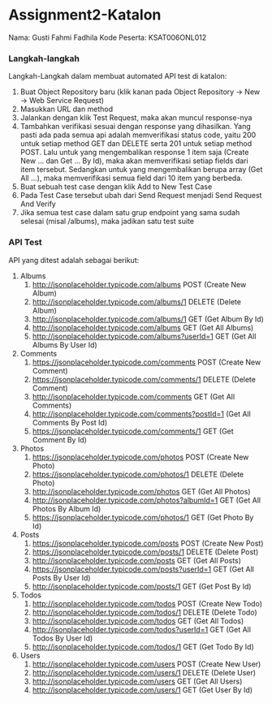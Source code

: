 # Assignment2-Katalon

Nama: Gusti Fahmi Fadhila
Kode Peserta: KSAT006ONL012

### Langkah-langkah
Langkah-Langkah dalam membuat automated API test di katalon:
1. Buat Object Repository baru (klik kanan pada Object Repository -> New -> Web Service Request)
2. Masukkan URL dan method
3. Jalankan dengan klik Test Request, maka akan muncul response-nya
4. Tambahkan verifikasi sesuai dengan response yang dihasilkan. Yang pasti ada pada semua api adalah memverifikasi status code, yaitu 200 untuk setiap method GET dan DELETE serta 201 untuk setiap method POST. Lalu untuk yang mengembalikan response 1 item saja (Create New ... dan Get ... By Id), maka akan memverifikasi setiap fields dari item tersebut. Sedangkan untuk yang mengembalikan berupa array (Get All ...), maka memverifikasi semua field dari 10 item yang berbeda.
5. Buat sebuah test case dengan klik Add to New Test Case
6. Pada Test Case tersebut ubah dari Send Request menjadi Send Request And Verify
7. Jika semua test case dalam satu grup endpoint yang sama sudah selesai (misal /albums), maka jadikan satu test suite

### API Test
API yang ditest adalah sebagai berikut:
1. Albums
   1) http://jsonplaceholder.typicode.com/albums POST (Create New Album)
   2) http://jsonplaceholder.typicode.com/albums/1 DELETE (Delete Album)
   3) http://jsonplaceholder.typicode.com/albums/1 GET (Get Album By Id)
   4) http://jsonplaceholder.typicode.com/albums GET (Get All Albums)
   5) http://jsonplaceholder.typicode.com/albums?userId=1 GET (Get All Albums By User Id)
2. Comments
   1) https://jsonplaceholder.typicode.com/comments POST (Create New Comment)
   2) https://jsonplaceholder.typicode.com/comments/1 DELETE (Delete Comment)
   3) http://jsonplaceholder.typicode.com/comments GET (Get All Comments)
   4) http://jsonplaceholder.typicode.com/comments?postId=1 (Get All Comments By Post Id)
   5) https://jsonplaceholder.typicode.com/comments/1 GET (Get Comment By Id)
3. Photos
   1) https://jsonplaceholder.typicode.com/photos POST (Create New Photo)
   2) https://jsonplaceholder.typicode.com/photos/1 DELETE (Delete Photo)
   3) http://jsonplaceholder.typicode.com/photos GET (Get All Photos)
   4) http://jsonplaceholder.typicode.com/photos?albumId=1 GET (Get All Photos By Album Id)
   5) https://jsonplaceholder.typicode.com/photos/1 GET (Get Photo By Id)
4. Posts
   1) https://jsonplaceholder.typicode.com/posts POST (Create New Post)
   2) https://jsonplaceholder.typicode.com/posts/1 DELETE (Delete Post)
   3) http://jsonplaceholder.typicode.com/posts GET (Get All Posts)
   4) https://jsonplaceholder.typicode.com/posts?userId=1 GET (Get All Posts By User Id)
   5) http://jsonplaceholder.typicode.com/posts/1 GET (Get Post By Id)
5. Todos
   1) http://jsonplaceholder.typicode.com/todos POST (Create New Todo)
   2) http://jsonplaceholder.typicode.com/todos/1 DELETE (Delete Todo)
   3) http://jsonplaceholder.typicode.com/todos GET (Get All Todos)
   4) http://jsonplaceholder.typicode.com/todos?userId=1 GET (Get All Todos By User Id)
   5) http://jsonplaceholder.typicode.com/todos/1 GET (Get Todo By Id)
6. Users
   1) http://jsonplaceholder.typicode.com/users POST (Create New User)
   2) http://jsonplaceholder.typicode.com/users/1 DELETE (Delete User)
   3) http://jsonplaceholder.typicode.com/users GET (Get All Users)
   4) http://jsonplaceholder.typicode.com/users/1 GET (Get User By Id)